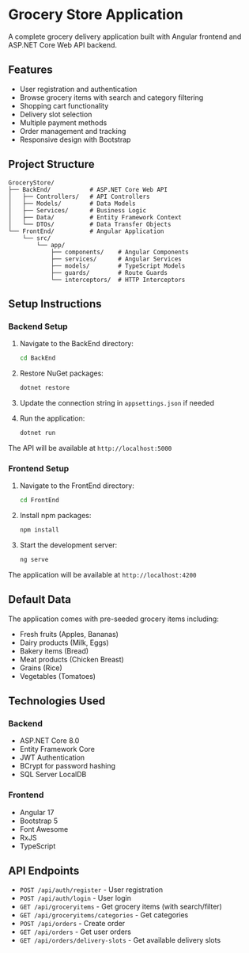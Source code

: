 # Grocery Store Application

A complete grocery delivery application built with Angular frontend and ASP.NET Core Web API backend.

## Features

- User registration and authentication
- Browse grocery items with search and category filtering
- Shopping cart functionality
- Delivery slot selection
- Multiple payment methods
- Order management and tracking
- Responsive design with Bootstrap

## Project Structure

```
GroceryStore/
├── BackEnd/           # ASP.NET Core Web API
│   ├── Controllers/   # API Controllers
│   ├── Models/        # Data Models
│   ├── Services/      # Business Logic
│   ├── Data/          # Entity Framework Context
│   └── DTOs/          # Data Transfer Objects
└── FrontEnd/          # Angular Application
    └── src/
        └── app/
            ├── components/    # Angular Components
            ├── services/      # Angular Services
            ├── models/        # TypeScript Models
            ├── guards/        # Route Guards
            └── interceptors/  # HTTP Interceptors
```

## Setup Instructions

### Backend Setup

1. Navigate to the BackEnd directory:
   ```bash
   cd BackEnd
   ```

2. Restore NuGet packages:
   ```bash
   dotnet restore
   ```

3. Update the connection string in `appsettings.json` if needed

4. Run the application:
   ```bash
   dotnet run
   ```

The API will be available at `http://localhost:5000`

### Frontend Setup

1. Navigate to the FrontEnd directory:
   ```bash
   cd FrontEnd
   ```

2. Install npm packages:
   ```bash
   npm install
   ```

3. Start the development server:
   ```bash
   ng serve
   ```

The application will be available at `http://localhost:4200`

## Default Data

The application comes with pre-seeded grocery items including:
- Fresh fruits (Apples, Bananas)
- Dairy products (Milk, Eggs)
- Bakery items (Bread)
- Meat products (Chicken Breast)
- Grains (Rice)
- Vegetables (Tomatoes)

## Technologies Used

### Backend
- ASP.NET Core 8.0
- Entity Framework Core
- JWT Authentication
- BCrypt for password hashing
- SQL Server LocalDB

### Frontend
- Angular 17
- Bootstrap 5
- Font Awesome
- RxJS
- TypeScript

## API Endpoints

- `POST /api/auth/register` - User registration
- `POST /api/auth/login` - User login
- `GET /api/groceryitems` - Get grocery items (with search/filter)
- `GET /api/groceryitems/categories` - Get categories
- `POST /api/orders` - Create order
- `GET /api/orders` - Get user orders
- `GET /api/orders/delivery-slots` - Get available delivery slots